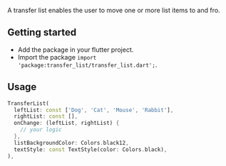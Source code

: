 <!--
This README describes the package. If you publish this package to pub.dev,
this README's contents appear on the landing page for your package.

For information about how to write a good package README, see the guide for
[writing package pages](https://dart.dev/guides/libraries/writing-package-pages).

For general information about developing packages, see the Dart guide for
[creating packages](https://dart.dev/guides/libraries/create-library-packages)
and the Flutter guide for
[developing packages and plugins](https://flutter.dev/developing-packages).
-->

A transfer list enables the user to move one or more list items to and fro.

## Getting started

* Add the package in your flutter project.
* Import the package `import 'package:transfer_list/transfer_list.dart';`.

## Usage

```dart
TransferList(
  leftList: const ['Dog', 'Cat', 'Mouse', 'Rabbit'],
  rightList: const [],
  onChange: (leftList, rightList) {
    // your logic
  },
  listBackgroundColor: Colors.black12,
  textStyle: const TextStyle(color: Colors.black),
),
```
